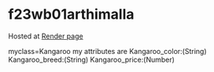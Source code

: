 # f23wb01arthimalla
Hosted at [Render page](https://f23wb01arthimalla.onrender.com)

myclass=Kangaroo my attributes are
Kangaroo_color:(String) 
Kangaroo_breed:(String) 
Kangaroo_price:(Number)